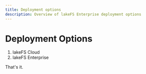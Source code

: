 ```yaml
---
title: Deployment options
description: Overview of lakeFS Enterprise deployment options
---
```


# Deployment Options

1. lakeFS Cloud
2. lakeFS Enterprise

That's it.